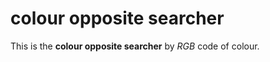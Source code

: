 colour opposite searcher
===========================

This is the **colour opposite searcher** by _RGB_ code of colour. 
